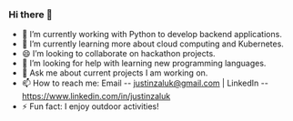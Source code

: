 ### Hi there 👋



- 🔭 I’m currently working with Python to develop backend applications.
- 🌱 I’m currently learning more about cloud computing and Kubernetes.
- 😄 I’m looking to collaborate on hackathon projects.
- 🤔 I’m looking for help with learning new programming languages.
- 💬 Ask me about current projects I am working on.
- 📫 How to reach me: Email -- justinzaluk@gmail.com | LinkedIn -- https://www.linkedin.com/in/justinzaluk
- ⚡ Fun fact: I enjoy outdoor activities!
